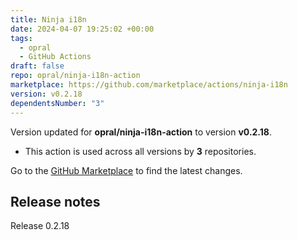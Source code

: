 ```yaml
---
title: Ninja i18n
date: 2024-04-07 19:25:02 +00:00
tags:
  - opral
  - GitHub Actions
draft: false
repo: opral/ninja-i18n-action
marketplace: https://github.com/marketplace/actions/ninja-i18n
version: v0.2.18
dependentsNumber: "3"
---
```



Version updated for **opral/ninja-i18n-action** to version **v0.2.18**.
- This action is used across all versions by **3** repositories.

Go to the [GitHub Marketplace](https://github.com/marketplace/actions/ninja-i18n) to find the latest changes.

## Release notes

Release 0.2.18

